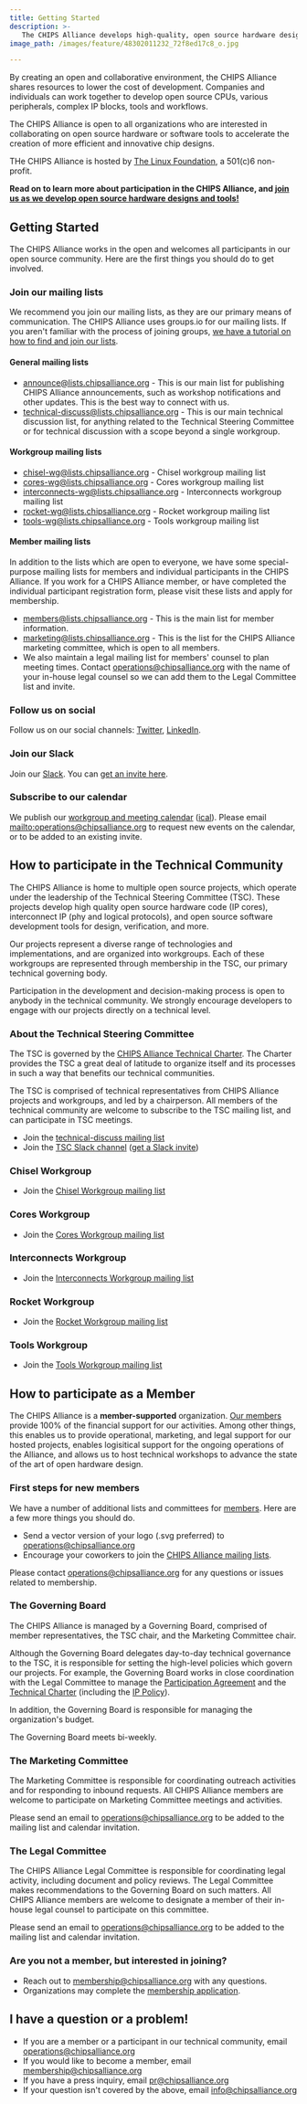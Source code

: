 ```yaml
---
title: Getting Started
description: >-
   The CHIPS Alliance develops high-quality, open source hardware designs and open source hardware design tools relevant to silicon devices and FPGAs.
image_path: /images/feature/48302011232_72f8ed17c8_o.jpg

---
```


By creating an open and collaborative environment, the CHIPS Alliance shares resources to lower the cost of development. Companies and individuals can work together to develop open source CPUs, various peripherals, complex IP blocks, tools and workflows.

The CHIPS Alliance is open to all organizations who are interested in collaborating on open source hardware or software tools to accelerate the creation of more efficient and innovative chip designs.

THe CHIPS Alliance is hosted by [The Linux Foundation](https://linuxfoundation.org), a 501(c)6 non-profit.

**Read on to learn more about participation in the CHIPS Alliance, and [join us as we develop open source hardware designs and tools!](https://chipsalliance.org/join)**

## Getting Started

The CHIPS Alliance works in the open and welcomes all participants in our open source community.  Here are the first things you should do to get involved.

### Join our mailing lists

We recommend you join our mailing lists, as they are our primary means of communication.  The CHIPS Alliance uses groups.io for our mailing lists.  If you aren't familiar with the process of joining groups, [we have a tutorial on how to find and join our lists](tutorials/GROUPS.IO.md).

#### General mailing lists

* [announce@lists.chipsalliance.org](https://lists.chipsalliance.org/g/announce)  - This is our main list for publishing CHIPS Alliance announcements, such as workshop notifications and other updates.  This is the best way to connect with us.
* [technical-discuss@lists.chipsalliance.org](https://lists.chipsalliance.org/g/technical-discuss)  - This is our main technical discussion list, for anything related to the Technical Steering Committee or for technical discussion with a scope beyond a single workgroup.

#### Workgroup mailing lists

* [chisel-wg@lists.chipsalliance.org](https://lists.chipsalliance.org/g/chisel-wg)  - Chisel workgroup mailing list
* [cores-wg@lists.chipsalliance.org](https://lists.chipsalliance.org/g/cores-wg)  - Cores workgroup mailing list
* [interconnects-wg@lists.chipsalliance.org](https://lists.chipsalliance.org/g/interconnects-wg)  - Interconnects workgroup mailing list
* [rocket-wg@lists.chipsalliance.org](https://lists.chipsalliance.org/g/rocket-wg)  - Rocket workgroup mailing list
* [tools-wg@lists.chipsalliance.org](https://lists.chipsalliance.org/g/tools-wg)  - Tools workgroup mailing list

#### Member mailing lists

In addition to the lists which are open to everyone, we have some special-purpose mailing lists for members and individual participants in the CHIPS Alliance.  If you work for a CHIPS Alliance member, or have completed the individual participant registration form, please visit these lists and apply for membership.

* [members@lists.chipsalliance.org](https://lists.chipsalliance.org/g/members)  - This is the main list for member information.
* [marketing@lists.chipsalliance.org](https://lists.chipsalliance.org/g/marketing)  - This is the list for the CHIPS Alliance marketing committee, which is open to all members.
* We also maintain a legal mailing list for members' counsel to plan meeting times.  Contact [operations@chipsalliance.org](mailto:operations@chipsalliance.org) with the name of your in-house legal counsel so we can add them to the Legal Committee list and invite.

### Follow us on social

Follow us on our social channels: [Twitter](https://twitter.com/chipsalliance), [LinkedIn](https://www.linkedin.com/company/chipsalliance/).

### Join our Slack

Join our [Slack](https://chipsalliance.slack.com).  You can [get an invite here](https://slack-invite.chipsalliance.org).

### Subscribe to our calendar

We publish our [workgroup and meeting calendar](https://calendar.google.com/calendar/embed?src=linuxfoundation.org_465l55vfutdamm1dpb4239ehjo%40group.calendar.google.com&ctz=America%2FNew_York) ([ical](https://calendar.google.com/calendar/ical/linuxfoundation.org_khmv61fld7ei6mfd1hc86gs8bo%40group.calendar.google.com/public/basic.ics)).  Please email [mailto:operations@chipsalliance.org](operations@chipsalliance.org) to request new events on the calendar, or to be added to an existing invite. 

## How to participate in the Technical Community

The CHIPS Alliance is home to multiple open source projects, which operate under the leadership of the Technical Steering Committee (TSC).  These projects develop high quality open source hardware code (IP cores), interconnect IP (phy and logical protocols), and open source software development tools for design, verification, and more.

Our projects represent a diverse range of technologies and implementations, and are organized into workgroups.  Each of these workgroups are represented through membership in the TSC, our primary technical governing body.

Participation in the development and decision-making process is open to anybody in the technical community.  We strongly encourage developers to engage with our projects directly on a technical level.

### About the Technical Steering Committee

The TSC is governed by the [CHIPS Alliance Technical Charter](https://technical-charter.chipsalliance.org).  The Charter provides the TSC a great deal of latitude to organize itself and its processes in such a way that benefits our technical communities.

The TSC is comprised of technical representatives from CHIPS Alliance projects and workgroups, and led by a chairperson.  All members of the technical community are welcome to subscribe to the TSC mailing list, and can participate in TSC meetings.

* Join the [technical-discuss mailing list]()
* Join the [TSC Slack channel](https://chipsalliance.slack.com/archives/CN2GPL6TC) ([get a Slack invite](https://slack-invite.chipsalliance.org))

### Chisel Workgroup

* Join the [Chisel Workgroup mailing list](https://lists.chipsalliance.org/g/chisel-wg/topics) 

### Cores Workgroup

* Join the [Cores Workgroup mailing list](https://lists.chipsalliance.org/g/cores-wg) 

### Interconnects Workgroup

* Join the [Interconnects Workgroup mailing list](https://lists.chipsalliance.org/g/interconnects-wg) 

### Rocket Workgroup

* Join the [Rocket Workgroup mailing list](https://lists.chipsalliance.org/g/rocket-wg) 

### Tools Workgroup

* Join the [Tools Workgroup mailing list](https://lists.chipsalliance.org/g/tools-wg) 

## How to participate as a Member

The CHIPS Alliance is a **member-supported** organization.  [Our members](https://chipsalliance.org/about/members) provide 100% of the financial support for our activities. Among other things, this enables us to provide operational, marketing, and legal support for our hosted projects, enables logisitical support for the ongoing operations of the Alliance, and allows us to host technical workshops to advance the state of the art of open hardware design.

### First steps for new members

We have a number of additional lists and committees for [members](https://chipsalliance.org/about/members).  Here are a few more things you should do.

* Send a vector version of your logo (.svg preferred) to [operations@chipsalliance.org](mailto:operations@chipsalliance.org)
* Encourage your coworkers to join the [CHIPS Alliance mailing lists](#join-our-mailing-lists).

Please contact [operations@chipsalliance.org](mailto:operations@chipsalliance.org) for any questions or issues related to membership.

### The Governing Board

The CHIPS Alliance is managed by a Governing Board, comprised of member representatives, the TSC chair, and the Marketing Committee chair.

Although the Governing Board delegates day-to-day technical governance to the TSC, it is responsible for setting the high-level policies which govern our projects.  For example, the Governing Board works in close coordination with the Legal Committee to manage the [Participation Agreement](https://chipsalliance.org/join) and the [Technical Charter](https://technical-charter.chipsalliance.org) (including the [IP Policy](https://technical-charter.chipsalliance.org/#7.-intellectual-property-policy)).

In addition, the Governing Board is responsible for managing the organization's budget.

The Governing Board meets bi-weekly.

### The Marketing Committee

The Marketing Committee is responsible for coordinating outreach activities and for responding to inbound requests.  All CHIPS Alliance members are welcome to participate on Marketing Committee meetings and activities.

Please send an email to [operations@chipsalliance.org](mailto:operations@chipsalliance.org) to be added to the mailing list and calendar invitation.

### The Legal Committee

The CHIPS Alliance Legal Committee is responsible for coordinating legal activity, including document and policy reviews.  The Legal Committee makes recommendations to the Governing Board on such matters.  All CHIPS Alliance members are welcome to designate a member of their in-house legal counsel to participate on this committee.

Please send an email to [operations@chipsalliance.org](mailto:operations@chipsalliance.org) to be added to the mailing list and calendar invitation.

### Are you not a member, but interested in joining?

* Reach out to [membership@chipsalliance.org](mailto:membership@chipsalliance.org) with any questions.
* Organizations may complete the [membership application](https://chipsalliance.org/join).

## I have a question or a problem!

* If you are a member or a participant in our technical community, email [operations@chipsalliance.org](mailto:operations@chipsalliance.org)
* If you would like to become a member, email [membership@chipsalliance.org](mailto:membership@chipsalliance.org)
* If you have a press inquiry, email [pr@chipsalliance.org](mailto:pr@chipsalliance.org)
* If your question isn't covered by the above, email [info@chipsalliance.org](mailto:info@chipsalliance.org)

[help]: https://raw.githubusercontent.com/mgielda/Font-Awesome-SVG-PNG/master/black/png/16/question-circle.png